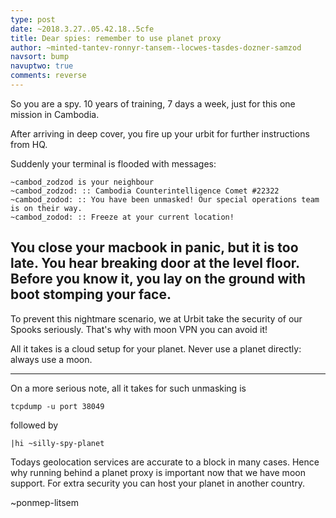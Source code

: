 ```yaml
---
type: post
date: ~2018.3.27..05.42.18..5cfe
title: Dear spies: remember to use planet proxy
author: ~minted-tantev-ronnyr-tansem--locwes-tasdes-dozner-samzod
navsort: bump
navuptwo: true
comments: reverse
---
```


So you are a spy.
10 years of training, 7 days a week, just for this one mission in Cambodia. 

After arriving in deep cover, you fire up your urbit for further instructions from HQ.

Suddenly your terminal is flooded with messages:
```
~cambod_zodzod is your neighbour
~cambod_zodzod: :: Cambodia Counterintelligence Comet #22322
~cambod_zodod: :: You have been unmasked! Our special operations team is on their way.
~cambod_zodod: :: Freeze at your current location!
```

You close your macbook in panic, but it is too late. You hear breaking door at the level floor. 
Before you know it, you lay on the ground with boot stomping your face.
----

To prevent this nightmare scenario, we at Urbit take the security of our Spooks seriously.
That's why with moon VPN you can avoid it!

All it takes is a cloud setup for your planet. Never use a planet directly: always use a moon.

----
On a more serious note, all it takes for such unmasking is 
```
tcpdump -u port 38049
```
followed by
```
|hi ~silly-spy-planet
```

Todays geolocation services are accurate to a block in many cases. 
Hence why running behind a planet proxy is important now that we have moon support. For extra security you can host your planet in another country. 

~ponmep-litsem
